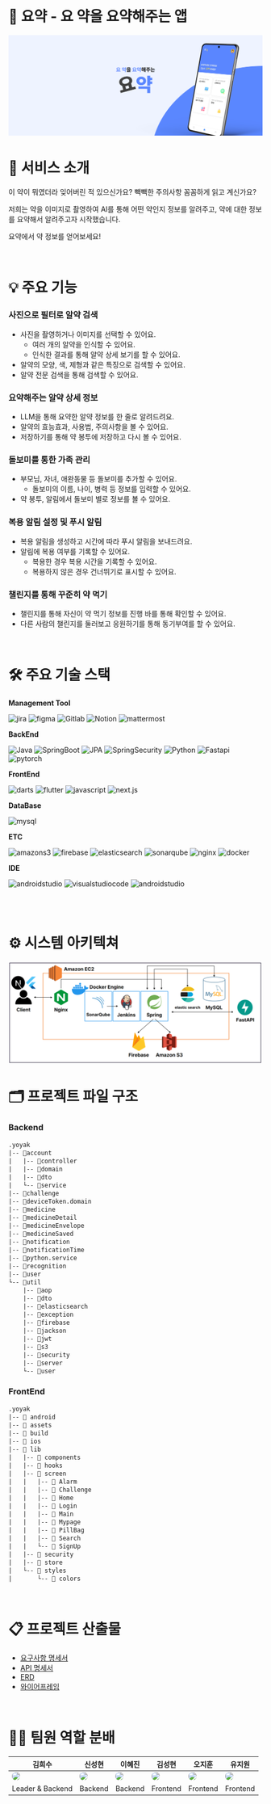 # 💊 요약 - 요 약을 요약해주는 앱

<img src="./asset/cover.png"/>

# 🌟 서비스 소개

이 약이 뭐였더라 잊어버린 적 있으신가요?
빽빽한 주의사항 꼼꼼하게 읽고 계신가요?

저희는 약을 이미지로 촬영하여 AI를 통해 어떤 약인지 정보를 알려주고,
약에 대한 정보를 요약해서 알려주고자 시작했습니다.

요약에서 약 정보를 얻어보세요!

<br>

# 💡 주요 기능

### 사진으로 필터로 알약 검색

-   사진을 촬영하거나 이미지를 선택할 수 있어요.
    -   여러 개의 알약을 인식할 수 있어요.
    -   인식한 결과를 통해 알약 상세 보기를 할 수 있어요.
-   알약의 모양, 색, 제형과 같은 특징으로 검색할 수 있어요.
-   알약 전문 검색을 통해 검색할 수 있어요.

### 요약해주는 알약 상세 정보

-   LLM을 통해 요약한 알약 정보를 한 줄로 알려드려요.
-   알약의 효능효과, 사용법, 주의사항을 볼 수 있어요.
-   저장하기를 통해 약 봉투에 저장하고 다시 볼 수 있어요.

### 돌보미를 통한 가족 관리

-   부모님, 자녀, 애완동물 등 돌보미를 추가할 수 있어요.
    -   돌보미의 이름, 나이, 병력 등 정보를 입력할 수 있어요.
-   약 봉투, 알림에서 돌보미 별로 정보를 볼 수 있어요.

### 복용 알림 설정 및 푸시 알림

-   복용 알림을 생성하고 시간에 따라 푸시 알림을 보내드려요.
-   알림에 복용 여부를 기록할 수 있어요.
    -   복용한 경우 복용 시간을 기록할 수 있어요.
    -   복용하지 않은 경우 건너뛰기로 표시할 수 있어요.

### 챌린지를 통해 꾸준히 약 먹기

-   챌린지를 통해 자신이 약 먹기 정보를 진행 바를 통해 확인할 수 있어요.
-   다른 사람의 챌린지를 둘러보고 응원하기를 통해 동기부여를 할 수 있어요.

<br>


# 🛠️ 주요 기술 스택

 **Management Tool**

<img alt="jira" src="https://img.shields.io/badge/jira-%230A0FFF.svg?style=for-the-badge&logo=jira&logoColor=white">
<img alt="figma" src="https://img.shields.io/badge/figma-%23F24E1E.svg?style=for-the-badge&logo=figma&logoColor=white">
<img alt="Gitlab" src="https://img.shields.io/badge/gitlab-FC6D26?style=for-the-badge&logo=gitlab&logoColor=#FC6D26">
<img alt="Notion" src="https://img.shields.io/badge/notion-000000?style=for-the-badge&logo=notion&logoColor=#000000">
<img alt="mattermost" src="https://img.shields.io/badge/mattermost-0058CC?style=for-the-badge&logo=mattermost&logoColor=#0058CC">
  
 **BackEnd**

<img alt="Java" src="https://img.shields.io/badge/java-007396?style=for-the-badge&logo=java&logoColor=white">
<img alt="SpringBoot" src="https://img.shields.io/badge/springboot-6DB33F?style=for-the-badge&logo=springboot&logoColor=white">
<img alt="JPA" src="https://img.shields.io/badge/JPA-b6a97a.svg?&style=for-the-badge&logo=JPA&logoColor=#b6a97a">
<img alt="SpringSecurity" src="https://img.shields.io/badge/springsecurity-6DB33F?style=for-the-badge&logo=springsecurity&logoColor=white">
<img alt="Python" src ="https://img.shields.io/badge/Python-0052CC.svg?&style=for-the-badge&logo=Python&logoColor=white"/>
<img alt="Fastapi" src="https://img.shields.io/badge/fastapi-009688?style=for-the-badge&logo=fastapi&logoColor=white">
<img alt="pytorch" src="https://img.shields.io/badge/PyTorch-EE4C2C?style=for-the-badge&logo=pytorch&logoColor=white">

 **FrontEnd**

<img alt="darts" src="https://img.shields.io/badge/dart-0175C2.svg?&style=for-the-badge&logo=dart&logoColor=#0175C2">
<img alt="flutter" src="https://img.shields.io/badge/flutter-02569B.svg?&style=for-the-badge&logo=flutter&logoColor=#02569B">
<img alt="javascript" src="https://img.shields.io/badge/javascript-F7DF1E.svg?&style=for-the-badge&logo=javascript&logoColor=#F7DF1E">
<img alt="next.js" src="https://img.shields.io/badge/Next.js-000000?style=for-the-badge&logo=Next.js&logoColor=white">


 **DataBase**

<img alt="mysql" src="https://img.shields.io/badge/mysql-4479A1?style=for-the-badge&logo=mysql&logoColor=white">

**ETC**

<img alt="amazons3" src="https://img.shields.io/badge/Amazon%20S3-569A31.svg?&style=for-the-badge&logo=Amazon%20S3&logoColor=white">
<img alt="firebase" src="https://img.shields.io/badge/firebase-FFCA28.svg?&style=for-the-badge&logo=firebase&logoColor=white">
<img alt="elasticsearch" src="https://img.shields.io/badge/elasticsearch-005571.svg?&style=for-the-badge&logo=elasticsearch&logoColor=#005571">
<img alt="sonarqube" src="https://img.shields.io/badge/sonarqube-4E9BCD.svg?&style=for-the-badge&logo=sonarqube&logoColor=white">
<img alt="nginx" src="https://img.shields.io/badge/nginx-009639.svg?&style=for-the-badge&logo=nginx&logoColor=#009639">
<img alt="docker" src="https://img.shields.io/badge/docker-2496ED.svg?&style=for-the-badge&logo=docker&logoColor=white">

**IDE**

<img alt="androidstudio" src="https://img.shields.io/badge/IntelliJIDEA-000000.svg?style=for-the-badge&logo=intellij-idea&logoColor=white">
<img alt="visualstudiocode" src="https://img.shields.io/badge/visualstudiocode-007ACC?style=for-the-badge&logo=visualstudiocode&logoColor=#007ACC">
<img alt="androidstudio" src="https://img.shields.io/badge/androidstudio-3DDC84?style=for-the-badge&logo=androidstudio&logoColor=white">

<br><br>

# ⚙ 시스템 아키텍쳐

<img src="./asset/system_architecture.png"/>

<br>

# 🗂 프로젝트 파일 구조

### Backend
```
.yoyak
|-- 📂account
|   |-- 📂controller
|   |-- 📂domain
|   |-- 📂dto
|   └-- 📂service
|-- 📂challenge
|-- 📂deviceToken.domain
|-- 📂medicine
|-- 📂medicineDetail
|-- 📂medicineEnvelope
|-- 📂medicineSaved
|-- 📂notification
|-- 📂notificationTime
|-- 📂python.service
|-- 📂recognition
|-- 📂user
└-- 📂util
    |-- 📂aop
    |-- 📂dto
    |-- 📂elasticsearch
    |-- 📂exception
    |-- 📂firebase
    |-- 📂jackson
    |-- 📂jwt
    |-- 📂s3
    |-- 📂security
    |-- 📂server
    └-- 📂user
```
### FrontEnd
```
.yoyak
|-- 📂 android
|-- 📂 assets
|-- 📂 build
|-- 📂 ios
|-- 📂 lib
|   |-- 📂 components
|   |-- 📂 hooks
|   |-- 📂 screen
|   |   |-- 📂 Alarm
|   |   |-- 📂 Challenge
|   |   |-- 📂 Home
|   |   |-- 📂 Login
|   |   |-- 📂 Main
|   |   |-- 📂 Mypage
|   |   |-- 📂 PillBag
|   |   |-- 📂 Search
|   |   └-- 📂 SignUp
|   |-- 📂 security
|   |-- 📂 store
|   └-- 📂 styles
|       └-- 📂 colors
```

<br>

# 📋 프로젝트 산출물

- [요구사항 명세서](https://gpolya.notion.site/1-1f83cfe2412f47c6a44feadcd8310bbd?pvs=4)
- [API 명세서]([http:](https://gpolya.notion.site/API-dfbe58a8b1c04e30a118784ea4ac0446?pvs=4))
- [ERD](https://www.erdcloud.com/d/jrqkzcPXLabYagDgT)
- [와이어프레임](https://www.figma.com/file/KdEqQscVLYHN2hXUSfPVEo/%EC%9A%94%EC%95%BD?type=design&node-id=0-1&mode=design&t=UyKlj5WlR9TGr0lG-0)

<br>

# 👩‍💻 팀원 역할 분배

| 김희수            | 신성현   | 이혜진   | 김성현  | 오지훈  | 유지원  |
| ----------------- | -------- | -------- | ------- | ------- | ------- |
| <img src="https://yoyak.s3.ap-northeast-2.amazonaws.com/hello/1.png" width="100" style="border-radius: 45%;" > |<img src="https://yoyak.s3.ap-northeast-2.amazonaws.com/hello/2.png" width="100"  style="border-radius: 45%;"  >  | <img src="https://yoyak.s3.ap-northeast-2.amazonaws.com/hello/3.png" width="100"  style="border-radius: 45%;" > | <img src="https://yoyak.s3.ap-northeast-2.amazonaws.com/hello/4.png" width="100"  style="border-radius: 45%;" > | <img src="https://yoyak.s3.ap-northeast-2.amazonaws.com/hello/5.png" width="100" style="border-radius: 45%;">   | <img src="https://yoyak.s3.ap-northeast-2.amazonaws.com/hello/6.png" width="100" style="border-radius: 45%;">  |
| Leader & Backend | Backend | Backend | Frontend | Frontend | Frontend |